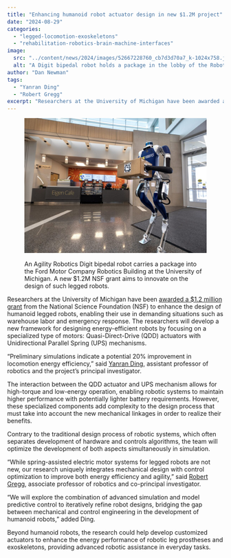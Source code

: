 ```yaml
---
title: "Enhancing humanoid robot actuator design in new $1.2M project"
date: "2024-08-29"
categories: 
  - "legged-locomotion-exoskeletons"
  - "rehabilitation-robotics-brain-machine-interfaces"
image: 
  src: "../content/news/2024/images/52667228760_cb7d3d70a7_k-1024x758.jpg"
  alt: "A Digit bipedal robot holds a package in the lobby of the Robotics Building at the University of Michigan."
author: "Dan Newman"
tags:
  - "Yanran Ding"
  - "Robert Gregg"
excerpt: "Researchers at the University of Michigan have been awarded a $1.2 million grant from the National Science Foundation (NSF) to enhance the design of humanoid legged robots, enabling their use in demanding situations such as warehouse labor and emergency response."
---
```


<figure>

![A Digit bipedal robot holds a package in the lobby of the Robotics Building at the University of Michigan.](images/52667228760_cb7d3d70a7_k-1024x758.jpg)

<figcaption>

An Agility Robotics Digit bipedal robot carries a package into the Ford Motor Company Robotics Building at the University of Michigan. A new $1.2M NSF grant aims to innovate on the design of such legged robots.

</figcaption>

</figure>

Researchers at the University of Michigan have been [awarded a $1.2 million grant](https://www.nsf.gov/awardsearch/showAward?AWD_ID=2427036&HistoricalAwards=false) from the National Science Foundation (NSF) to enhance the design of humanoid legged robots, enabling their use in demanding situations such as warehouse labor and emergency response. The researchers will develop a new framework for designing energy-efficient robots by focusing on a specialized type of motors: Quasi-Direct-Drive (QDD) actuators with Unidirectional Parallel Spring (UPS) mechanisms.

“Preliminary simulations indicate a potential 20% improvement in locomotion energy efficiency,” said [Yanran Ding](https://robotics.umich.edu/profile/yanran-ding/ "Yanran Ding"), assistant professor of robotics and the project’s principal investigator.

<!--more-->

The interaction between the QDD actuator and UPS mechanism allows for high-torque and low-energy operation, enabling robotic systems to maintain higher performance with potentially lighter battery requirements. However, these specialized components add complexity to the design process that must take into account the new mechanical linkages in order to realize their benefits.

Contrary to the traditional design process of robotic systems, which often separates development of hardware and controls algorithms, the team will optimize the development of both aspects simultaneously in simulation.

“While spring-assisted electric motor systems for legged robots are not new, our research uniquely integrates mechanical design with control optimization to improve both energy efficiency and agility,” said [Robert Gregg](https://robotics.umich.edu/profile/robert-gregg/ "Robert Gregg"), associate professor of robotics and co-principal investigator.

“We will explore the combination of advanced simulation and model predictive control to iteratively refine robot designs, bridging the gap between mechanical and control engineering in the development of humanoid robots,” added Ding.

Beyond humanoid robots, the research could help develop customized actuators to enhance the energy performance of robotic leg prostheses and exoskeletons, providing advanced robotic assistance in everyday tasks.
